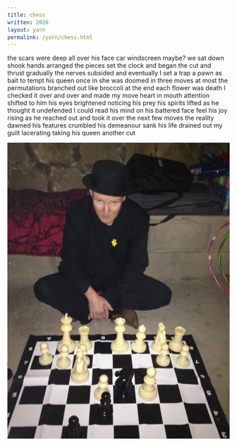 ```yaml
---
title: chess
written: 2020
layout: yarn
permalink: /yarn/chess.html
---
```


<div class="poem">
the scars were deep  
all over his face  
car windscreen maybe?  
we sat down  
shook hands  
arranged the pieces  
set the clock  
and began  
the cut  
and thrust  
gradually  
the nerves subsided  
and eventually  
I set a trap  
a pawn as bait  
to tempt his queen  
once in  
she was doomed  
in three moves  
at most  
the permutations  
branched out  
like broccoli  
at the end  
each flower  
was death  
I checked it  
over and over  
and made my move  
heart in mouth  
attention shifted  
to him  
his eyes brightened  
noticing  
his prey  
his spirits lifted  
as he thought it  
undefended  
I could read his mind  
on his battered face  
feel his joy rising  
as he reached out  
and took it  
over the next few moves  
the reality dawned  
his features crumbled  
his demeanour sank  
his life  
drained out  
my guilt  
lacerating  
taking his queen  
another cut
</div>

![chess](/assets/images/faves/Chess.jpg "chess")

